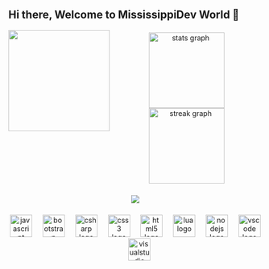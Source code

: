 ## Hi there, Welcome to MississippiDev World 👋

<img align="left" height="201" src="https://media1.giphy.com/media/v1.Y2lkPTc5MGI3NjExYTZxdzdoajRjanF2c2p5cDI4Y2s3NHVhNzhraHdncmRhN2Jub2ZjMCZlcD12MV9pbnRlcm5hbF9naWZfYnlfaWQmY3Q9Zw/qF2y0VXvbJV9V3ggC5/giphy.gif"  />

###

<div align="center">
  <img src="https://github-readme-stats.vercel.app/api?username=MississippiDev&hide_title=true&hide_rank=false&show_icons=true&include_all_commits=true&count_private=true&disable_animations=false&theme=dracula&locale=en&hide_border=false&order=1" height="150" alt="stats graph"  />
  <img src="https://streak-stats.demolab.com?user=MississippiDev&locale=en&mode=daily&theme=dracula&hide_border=false&border_radius=5&date_format=M%20j%5B,%20Y%5D&order=3" height="150" alt="streak graph"  />
</div>

###

<div align="center">
  <img src="https://visitor-badge.laobi.icu/badge?page_id=MississippiDev.MississippiDev&left_color=darkred&right_color=red&left_text=You%20see%20something%20that%20you%20like%20my%20visitor??"  />
</div>

###

<div align="center">
  <img src="https://cdn.jsdelivr.net/gh/devicons/devicon/icons/javascript/javascript-original.svg" height="44" alt="javascript logo"  />
  <img width="13" />
  <img src="https://cdn.jsdelivr.net/gh/devicons/devicon/icons/bootstrap/bootstrap-original.svg" height="44" alt="bootstrap logo"  />
  <img width="13" />
  <img src="https://cdn.jsdelivr.net/gh/devicons/devicon/icons/csharp/csharp-original.svg" height="44" alt="csharp logo"  />
  <img width="13" />
  <img src="https://cdn.jsdelivr.net/gh/devicons/devicon/icons/css3/css3-original.svg" height="44" alt="css3 logo"  />
  <img width="13" />
  <img src="https://cdn.jsdelivr.net/gh/devicons/devicon/icons/html5/html5-original.svg" height="44" alt="html5 logo"  />
  <img width="13" />
  <img src="https://cdn.jsdelivr.net/gh/devicons/devicon/icons/lua/lua-original.svg" height="44" alt="lua logo"  />
  <img width="13" />
  <img src="https://cdn.jsdelivr.net/gh/devicons/devicon/icons/nodejs/nodejs-original.svg" height="44" alt="nodejs logo"  />
  <img width="13" />
  <img src="https://cdn.jsdelivr.net/gh/devicons/devicon/icons/vscode/vscode-original.svg" height="44" alt="vscode logo"  />
  <img width="13" />
  <img src="https://cdn.jsdelivr.net/gh/devicons/devicon/icons/visualstudio/visualstudio-plain.svg" height="44" alt="visualstudio logo"  />
</div>

###
